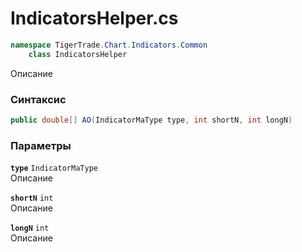 
# IndicatorsHelper.cs
```csharp
namespace TigerTrade.Chart.Indicators.Common  
    class IndicatorsHelper
```

Описание

### Синтаксис
```csharp
public double[] AO(IndicatorMaType type, int shortN, int longN)
```

### Параметры
**`type`** `IndicatorMaType`  
 Описание  
  
**`shortN`** `int`  
 Описание  
  
**`longN`** `int`  
 Описание  
  

                    
                    